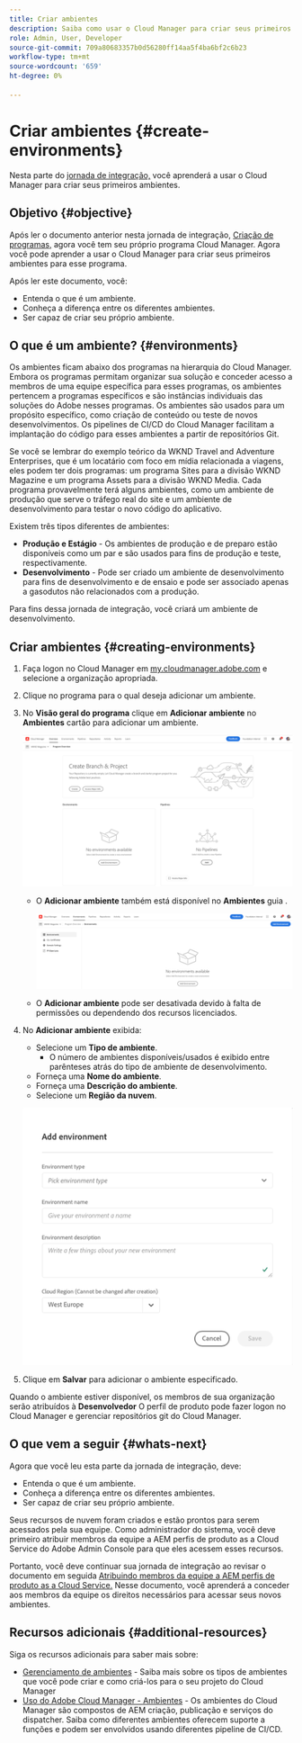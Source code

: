 ```yaml
---
title: Criar ambientes
description: Saiba como usar o Cloud Manager para criar seus primeiros ambientes.
role: Admin, User, Developer
source-git-commit: 709a80683357b0d56280ff14aa5f4ba6bf2c6b23
workflow-type: tm+mt
source-wordcount: '659'
ht-degree: 0%

---
```



# Criar ambientes {#create-environments}

Nesta parte do [jornada de integração,](overview.md) você aprenderá a usar o Cloud Manager para criar seus primeiros ambientes.

## Objetivo {#objective}

Após ler o documento anterior nesta jornada de integração, [Criação de programas,](create-program.md) agora você tem seu próprio programa Cloud Manager. Agora você pode aprender a usar o Cloud Manager para criar seus primeiros ambientes para esse programa.

Após ler este documento, você:

* Entenda o que é um ambiente.
* Conheça a diferença entre os diferentes ambientes.
* Ser capaz de criar seu próprio ambiente.

## O que é um ambiente? {#environments}

Os ambientes ficam abaixo dos programas na hierarquia do Cloud Manager. Embora os programas permitam organizar sua solução e conceder acesso a membros de uma equipe específica para esses programas, os ambientes pertencem a programas específicos e são instâncias individuais das soluções do Adobe nesses programas. Os ambientes são usados para um propósito específico, como criação de conteúdo ou teste de novos desenvolvimentos. Os pipelines de CI/CD do Cloud Manager facilitam a implantação do código para esses ambientes a partir de repositórios Git.

Se você se lembrar do exemplo teórico da WKND Travel and Adventure Enterprises, que é um locatário com foco em mídia relacionada a viagens, eles podem ter dois programas: um programa Sites para a divisão WKND Magazine e um programa Assets para a divisão WKND Media. Cada programa provavelmente terá alguns ambientes, como um ambiente de produção que serve o tráfego real do site e um ambiente de desenvolvimento para testar o novo código do aplicativo.

Existem três tipos diferentes de ambientes:

* **Produção e Estágio** - Os ambientes de produção e de preparo estão disponíveis como um par e são usados para fins de produção e teste, respectivamente.
* **Desenvolvimento** - Pode ser criado um ambiente de desenvolvimento para fins de desenvolvimento e de ensaio e pode ser associado apenas a gasodutos não relacionados com a produção.

Para fins dessa jornada de integração, você criará um ambiente de desenvolvimento.

## Criar ambientes {#creating-environments}

1. Faça logon no Cloud Manager em [my.cloudmanager.adobe.com](https://my.cloudmanager.adobe.com/) e selecione a organização apropriada.

1. Clique no programa para o qual deseja adicionar um ambiente.

1. No **Visão geral do programa** clique em **Adicionar ambiente** no **Ambientes** cartão para adicionar um ambiente.

   ![Cartão de ambientes](/help/implementing/cloud-manager/assets/no-environments.png)

   * O **Adicionar ambiente** também está disponível no **Ambientes** guia .

      ![Guia Ambientes](/help/implementing/cloud-manager/assets/environments-tab.png)

   * O **Adicionar ambiente** pode ser desativada devido à falta de permissões ou dependendo dos recursos licenciados.

1. No **Adicionar ambiente** exibida:

   * Selecione um **Tipo de ambiente**.
      * O número de ambientes disponíveis/usados é exibido entre parênteses atrás do tipo de ambiente de desenvolvimento.
   * Forneça uma **Nome do ambiente**.
   * Forneça uma **Descrição do ambiente**.
   * Selecione um **Região da nuvem**.

   ![Caixa de diálogo Adicionar ambiente](/help/implementing/cloud-manager/assets/add-environment2.png)

1. Clique em **Salvar** para adicionar o ambiente especificado.

Quando o ambiente estiver disponível, os membros de sua organização serão atribuídos à **Desenvolvedor** O perfil de produto pode fazer logon no Cloud Manager e gerenciar repositórios git do Cloud Manager.

## O que vem a seguir {#whats-next}

Agora que você leu esta parte da jornada de integração, deve:

* Entenda o que é um ambiente.
* Conheça a diferença entre os diferentes ambientes.
* Ser capaz de criar seu próprio ambiente.

Seus recursos de nuvem foram criados e estão prontos para serem acessados pela sua equipe. Como administrador do sistema, você deve primeiro atribuir membros da equipe a AEM perfis de produto as a Cloud Service do Adobe Admin Console para que eles acessem esses recursos.

Portanto, você deve continuar sua jornada de integração ao revisar o documento em seguida [Atribuindo membros da equipe a AEM perfis de produto as a Cloud Service.](assign-profiles-aem.md)  Nesse documento, você aprenderá a conceder aos membros da equipe os direitos necessários para acessar seus novos ambientes.

## Recursos adicionais {#additional-resources}

Siga os recursos adicionais para saber mais sobre:

* [Gerenciamento de ambientes](/help/implementing/cloud-manager/manage-environments.md) - Saiba mais sobre os tipos de ambientes que você pode criar e como criá-los para o seu projeto do Cloud Manager
* [Uso do Adobe Cloud Manager - Ambientes](https://experienceleague.adobe.com/docs/experience-manager-learn/cloud-service/cloud-manager/environments.html) - Os ambientes do Cloud Manager são compostos de AEM criação, publicação e serviços do dispatcher. Saiba como diferentes ambientes oferecem suporte a funções e podem ser envolvidos usando diferentes pipeline de CI/CD.

